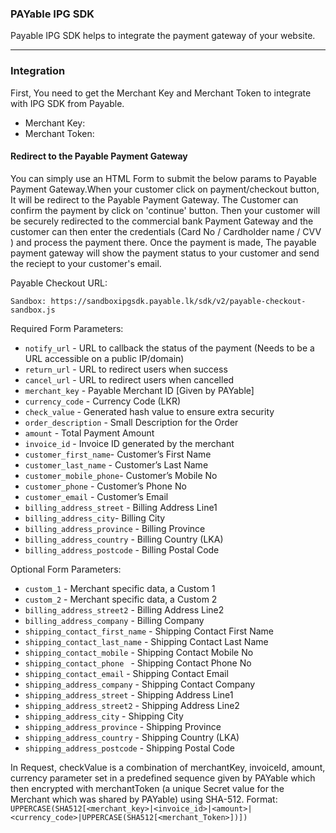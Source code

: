 ### PAYable IPG SDK

Payable IPG SDK helps to integrate the payment gateway of your website.

<hr>

### Integration
First, You need to get the Merchant Key and Merchant Token to integrate with IPG SDK from Payable.

* Merchant Key: 
* Merchant Token:  

#### Redirect to the Payable Payment Gateway
You can simply use an HTML Form to submit the below params to Payable Payment Gateway.When your customer click on payment/checkout button, It will be redirect to the Payable Payment Gateway. The Customer can confirm the payment by click on 'continue' button. Then your customer will be securely redirected to the commercial bank Payment Gateway and the customer can then enter the credentials (Card No / Cardholder name / CVV ) and process the payment there. Once the payment is made, The payable payment gateway will show the payment status to your customer and send the reciept to your customer's email. 

Payable Checkout URL:

```
Sandbox: https://sandboxipgsdk.payable.lk/sdk/v2/payable-checkout-sandbox.js
```
Required Form Parameters:

* ```notify_url```         - URL to callback the status of the payment (Needs to be a URL accessible on a public IP/domain)
* ```return_url```         - URL to redirect users when success
* ```cancel_url```         - URL to redirect users when cancelled
* ```merchant_key```       - Payable Merchant ID [Given by PAYable]
* ```currency_code```      - Currency Code (LKR)
* ```check_value```        - Generated hash value to ensure extra security
* ```order_description```  - Small Description for the Order
* ```amount```             - Total Payment Amount            
* ```invoice_id```         - Invoice ID generated by the merchant          
* ```customer_first_name```- Customer’s First Name          
* ```customer_last_name``` - Customer’s Last Name           
* ```customer_mobile_phone```- Customer’s Mobile No               
* ```customer_phone```     - Customer’s Phone No        
* ```customer_email```     - Customer’s Email          
* ```billing_address_street``` - Billing Address Line1
* ```billing_address_city```-  Billing City                
* ```billing_address_province```  - Billing Province                    
* ```billing_address_country``` - Billing Country (LKA)            
* ```billing_address_postcode``` - Billing Postal Code                     


Optional Form Parameters:
* ```custom_1``` - Merchant specific data, a Custom 1
* ```custom_2``` - Merchant specific data, a Custom 2
* ```billing_address_street2``` - Billing Address Line2 
* ```billing_address_company``` - Billing Company 
* ```shipping_contact_first_name``` - Shipping Contact First Name
* ```shipping_contact_last_name``` - Shipping Contact Last Name
* ```shipping_contact_mobile``` - Shipping Contact Mobile No
* ```shipping_contact_phone ``` - Shipping Contact Phone No
* ```shipping_contact_email``` - Shipping Contact Email
* ```shipping_address_company``` - Shipping Contact Company
* ```shipping_address_street``` - Shipping Address Line1 
* ```shipping_address_street2``` - Shipping Address Line2 
* ```shipping_address_city``` - Shipping City 
* ```shipping_address_province``` - Shipping Province
* ```shipping_address_country``` - Shipping Country (LKA)  
* ```shipping_address_postcode``` - Shipping Postal Code 


In Request, checkValue is a combination of merchantKey, invoiceId, amount, currency parameter set in a predefined sequence given by PAYable which then encrypted with merchantToken (a unique Secret value for the Merchant which was shared by PAYable) using SHA-512. 
Format:
```UPPERCASE(SHA512[<merchant_key>|<invoice_id>|<amount>|<currency_code>|UPPERCASE(SHA512[<merchant_Token>])])```

